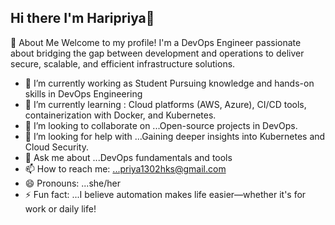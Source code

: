 ## Hi there I'm Haripriya👋

🌟 About Me
   Welcome to my profile! I'm a DevOps Engineer passionate about bridging the gap between development and operations to deliver secure, scalable, and efficient infrastructure solutions. 


- 🔭 I’m currently working as Student Pursuing knowledge and hands-on skills in DevOps Engineering
- 🌱 I’m currently learning : Cloud platforms (AWS, Azure), CI/CD tools, containerization with Docker, and Kubernetes.
- 👯 I’m looking to collaborate on ...Open-source projects in DevOps.
- 🤔 I’m looking for help with ...Gaining deeper insights into Kubernetes and Cloud Security.
- 💬 Ask me about ...DevOps fundamentals and tools
- 📫 How to reach me: ...priya1302hks@gmail.com
- 😄 Pronouns: ...she/her
- ⚡ Fun fact: ...I believe automation makes life easier—whether it's for work or daily life! 
  
